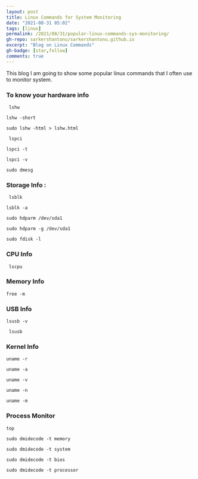 ```yaml
---
layout: post
title: Linux Commands for System Monitoring
date: "2021-08-31 05:02"
tags: [linux]
permalink: /2021/08/31/popular-linux-commands-sys-monitoring/
gh-repo: sarkershantonu/sarkershantonu.github.io
excerpt: "Blog on Linux Commands"
gh-badge: [star,follow]
comments: true
---
```



This blog I am going to show some popular linux commands that I often use to monitor system.  

### To know your hardware info 

``` lshw```

```lshw -short```

```sudo lshw -html > lshw.html```

``` lspci```

```lspci -t```

```lspci -v```

```sudo dmesg```

### Storage Info : 

``` lsblk```

```lsblk -a```

```sudo hdparm /dev/sda1```

```sudo hdparm -g /dev/sda1```

```sudo fdisk -l```




### CPU Info 
``` lscpu```

### Memory Info 

```free -m```


### USB Info 

```lsusb -v```

``` lsusb```

### Kernel Info 

```uname -r```

```uname -a```


```uname -v```

```uname -n```

```uname -m```

### Process Monitor

```top```

```sudo dmidecode -t memory```

```sudo dmidecode -t system```

```sudo dmidecode -t bios```

```sudo dmidecode -t processor```

